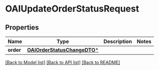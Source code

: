 # OAIUpdateOrderStatusRequest

## Properties
Name | Type | Description | Notes
------------ | ------------- | ------------- | -------------
**order** | [**OAIOrderStatusChangeDTO***](OAIOrderStatusChangeDTO.md) |  | 

[[Back to Model list]](../README.md#documentation-for-models) [[Back to API list]](../README.md#documentation-for-api-endpoints) [[Back to README]](../README.md)



